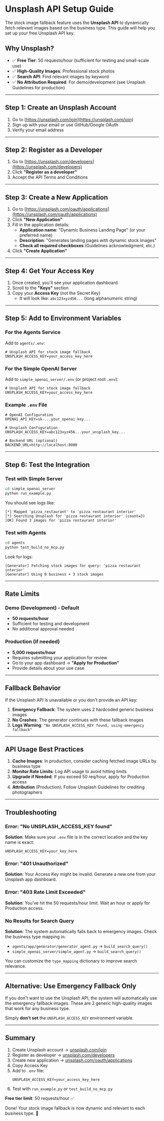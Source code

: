 # Unsplash API Setup Guide

The stock image fallback feature uses the **Unsplash API** to dynamically fetch relevant images based on the business type. This guide will help you set up your free Unsplash API key.

## Why Unsplash?

- ✅ **Free Tier**: 50 requests/hour (sufficient for testing and small-scale use)
- ✅ **High-Quality Images**: Professional stock photos
- ✅ **Search API**: Find relevant images by keyword
- ✅ **No Attribution Required**: For demo/development (see Unsplash Guidelines for production)

---

## Step 1: Create an Unsplash Account

1. Go to [https://unsplash.com/join](https://unsplash.com/join)
2. Sign up with your email or use GitHub/Google OAuth
3. Verify your email address

---

## Step 2: Register as a Developer

1. Go to [https://unsplash.com/developers](https://unsplash.com/developers)
2. Click **"Register as a developer"**
3. Accept the API Terms and Conditions

---

## Step 3: Create a New Application

1. Go to [https://unsplash.com/oauth/applications](https://unsplash.com/oauth/applications)
2. Click **"New Application"**
3. Fill in the application details:
   - **Application name**: "Dynamic Business Landing Page" (or your preferred name)
   - **Description**: "Generates landing pages with dynamic stock images"
   - **Check all required checkboxes** (Guidelines acknowledgment, etc.)
4. Click **"Create Application"**

---

## Step 4: Get Your Access Key

1. Once created, you'll see your application dashboard
2. Scroll to the **"Keys"** section
3. Copy your **Access Key** (not the Secret Key)
   - It will look like: `abc123xyz456...` (long alphanumeric string)

---

## Step 5: Add to Environment Variables

### For the Agents Service

Add to `agents/.env`:

```env
# Unsplash API for stock image fallback
UNSPLASH_ACCESS_KEY=your_access_key_here
```

### For the Simple OpenAI Server

Add to `simple_openai_server/.env` (or project root `.env`):

```env
# Unsplash API for stock image fallback
UNSPLASH_ACCESS_KEY=your_access_key_here
```

### Example `.env` File

```env
# OpenAI Configuration
OPENAI_API_KEY=sk-...your_openai_key...

# Unsplash Configuration
UNSPLASH_ACCESS_KEY=abc123xyz456...your_unsplash_key...

# Backend URL (optional)
BACKEND_URL=http://localhost:8000
```

---

## Step 6: Test the Integration

### Test with Simple Server

```bash
cd simple_openai_server
python run_example.py
```

You should see logs like:
```
[*] Mapped 'pizza_restaurant' to 'pizza restaurant interior'
[*] Searching Unsplash for 'pizza restaurant interior' (count=3)
[OK] Found 3 images for 'pizza restaurant interior'
```

### Test with Agents

```bash
cd agents
python test_build_no_mcp.py
```

Look for logs:
```
[Generator] Fetching stock images for query: 'pizza restaurant interior'
[Generator] Using 0 business + 3 stock images
```

---

## Rate Limits

### Demo (Development) - Default

- **50 requests/hour**
- Sufficient for testing and development
- No additional approval needed

### Production (if needed)

- **5,000 requests/hour**
- Requires submitting your application for review
- Go to your app dashboard → **"Apply for Production"**
- Provide details about your use case

---

## Fallback Behavior

If the Unsplash API is unavailable or you don't provide an API key:

1. **Emergency Fallback**: The system uses 2 hardcoded generic business images
2. **No Crashes**: The generator continues with these fallback images
3. **Logs Warning**: `"No UNSPLASH_ACCESS_KEY found, using emergency fallback"`

---

## API Usage Best Practices

1. **Cache Images**: In production, consider caching fetched image URLs by business type
2. **Monitor Rate Limits**: Log API usage to avoid hitting limits
3. **Upgrade if Needed**: If you exceed 50 req/hour, apply for Production access
4. **Attribution** (Production): Follow Unsplash Guidelines for crediting photographers

---

## Troubleshooting

### Error: "No UNSPLASH_ACCESS_KEY found"

**Solution**: Make sure your `.env` file is in the correct location and the key name is exact:
```env
UNSPLASH_ACCESS_KEY=your_key_here
```

### Error: "401 Unauthorized"

**Solution**: Your Access Key might be invalid. Generate a new one from your Unsplash app dashboard.

### Error: "403 Rate Limit Exceeded"

**Solution**: You've hit the 50 requests/hour limit. Wait an hour or apply for Production access.

### No Results for Search Query

**Solution**: The system automatically falls back to emergency images. Check the business type mapping in:
- `agents/app/generator/generator_agent.py` → `build_search_query()`
- `simple_openai_server/simple_agent.py` → `build_search_query()`

You can customize the `type_mapping` dictionary to improve search relevance.

---

## Alternative: Use Emergency Fallback Only

If you don't want to use the Unsplash API, the system will automatically use the emergency fallback images. These are 2 generic high-quality images that work for any business type.

Simply **don't set** the `UNSPLASH_ACCESS_KEY` environment variable.

---

## Summary

1. Create Unsplash account → [unsplash.com/join](https://unsplash.com/join)
2. Register as developer → [unsplash.com/developers](https://unsplash.com/developers)
3. Create new application → [unsplash.com/oauth/applications](https://unsplash.com/oauth/applications)
4. Copy Access Key
5. Add to `.env` file:
   ```env
   UNSPLASH_ACCESS_KEY=your_access_key_here
   ```
6. Test with `run_example.py` or `test_build_no_mcp.py`

**Free tier limit**: 50 requests/hour ✅

Done! Your stock image fallback is now dynamic and relevant to each business type. 🎉

